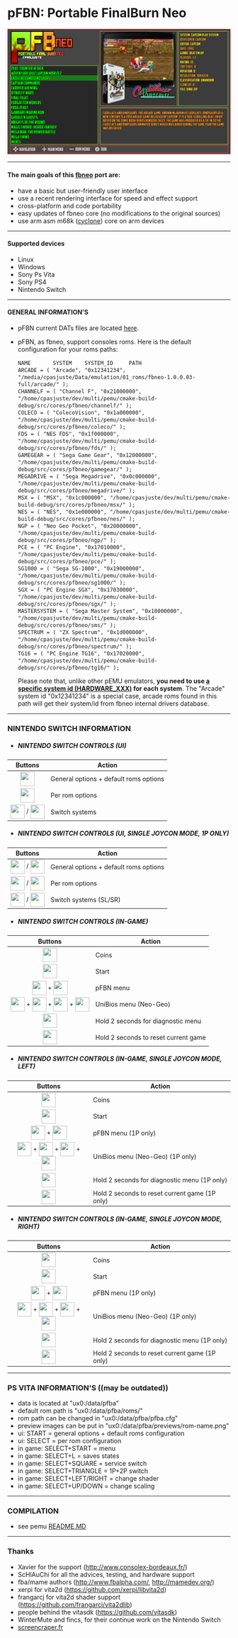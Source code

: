 pFBN: Portable FinalBurn Neo
===============================

![](https://github.com/Cpasjuste/pemu/raw/master/pfbneo/data/screenshot.png)

-----

#### The main goals of this [fbneo](https://github.com/finalburnneo/FBNeo) port are:

- have a basic but user-friendly user interface
- use a recent rendering interface for speed and effect support
- cross-platform and code portability
- easy updates of fbneo core (no modifications to the original sources)
- use arm asm m68k ([cyclone](https://github.com/notaz/cyclone68000)) core on arm devices

-----

#### Supported devices

- Linux
- Windows
- Sony Ps Vita
- Sony PS4
- Nintendo Switch

-----

#### GENERAL INFORMATION'S

- pFBN current DATs files are located [here](https://github.com/libretro/FBNeo/tree/e8694e1806d56061554b7a80f3601caeb085dedc/dats).

- pFBN, as fbneo, support consoles roms. Here is the default configuration for your roms paths:
    ```
    NAME       SYSTEM    SYSTEM_ID     PATH
    ARCADE = ( "Arcade", "0x12341234", "/media/cpasjuste/Data/emulation/01_roms/fbneo-1.0.0.03-full/arcade/" );
    CHANNELF = ( "Channel F", "0x21000000", "/home/cpasjuste/dev/multi/pemu/cmake-build-debug/src/cores/pfbneo/channelf/" );
    COLECO = ( "ColecoVision", "0x1a000000", "/home/cpasjuste/dev/multi/pemu/cmake-build-debug/src/cores/pfbneo/coleco/" );
    FDS = ( "NES FDS", "0x1f000000", "/home/cpasjuste/dev/multi/pemu/cmake-build-debug/src/cores/pfbneo/fds/" );
    GAMEGEAR = ( "Sega Game Gear", "0x12000000", "/home/cpasjuste/dev/multi/pemu/cmake-build-debug/src/cores/pfbneo/gamegear/" );
    MEGADRIVE = ( "Sega Megadrive", "0x0c000000", "/home/cpasjuste/dev/multi/pemu/cmake-build-debug/src/cores/pfbneo/megadrive/" );
    MSX = ( "MSX", "0x1c000000", "/home/cpasjuste/dev/multi/pemu/cmake-build-debug/src/cores/pfbneo/msx/" );
    NES = ( "NES", "0x1e000000", "/home/cpasjuste/dev/multi/pemu/cmake-build-debug/src/cores/pfbneo/nes/" );
    NGP = ( "Neo Geo Pocket", "0x20000000", "/home/cpasjuste/dev/multi/pemu/cmake-build-debug/src/cores/pfbneo/ngp/" );
    PCE = ( "PC Engine", "0x17010000", "/home/cpasjuste/dev/multi/pemu/cmake-build-debug/src/cores/pfbneo/pce/" );
    SG1000 = ( "Sega SG-1000", "0x19000000", "/home/cpasjuste/dev/multi/pemu/cmake-build-debug/src/cores/pfbneo/sg1000/" );
    SGX = ( "PC Engine SGX", "0x17030000", "/home/cpasjuste/dev/multi/pemu/cmake-build-debug/src/cores/pfbneo/sgx/" );
    MASTERSYSTEM = ( "Sega Master System", "0x18000000", "/home/cpasjuste/dev/multi/pemu/cmake-build-debug/src/cores/pfbneo/sms/" );
    SPECTRUM = ( "ZX Spectrum", "0x1d000000", "/home/cpasjuste/dev/multi/pemu/cmake-build-debug/src/cores/pfbneo/spectrum/" );
    TG16 = ( "PC Engine TG16", "0x17020000", "/home/cpasjuste/dev/multi/pemu/cmake-build-debug/src/cores/pfbneo/tg16/" );
    ```
  Please note that, unlike other pEMU emulators, **you need to use [a specific system id (HARDWARE_XXX)](https://github.com/finalburnneo/FBNeo/blob/36092078ac2ba48acf2105d2cad8310ab2236224/src/burn/burn.h#L494) for each system**.
The "Arcade" system id "0x12341234" is a special case, arcade roms found in this path will get their system/id from fbneo internal drivers database.
-----

### NINTENDO SWITCH INFORMATION

* ##### NINTENDO SWITCH CONTROLS (UI)
|                                                                                                   Buttons                                                                                                   | Action                                 |
|:-----------------------------------------------------------------------------------------------------------------------------------------------------------------------------------------------------------:|----------------------------------------|
|                                                     <img align="center" src="../data/switch/romfs/skins/default/buttons/6.png" width="32" height="32"/>                                                      | General options + default roms options |
|                                                     <img align="center" src="../data/switch/romfs/skins/default/buttons/4.png" width="32" height="32"/>                                                      | Per rom options                        |
| <img align="center" src="../data/switch/romfs/skins/default/buttons/104.png" width="32" height="32"/> / <img align="center" src="../data/switch/romfs/skins/default/buttons/105.png" width="32" height="32"/> | Switch systems                         |

* ##### NINTENDO SWITCH CONTROLS (UI, SINGLE JOYCON MODE, 1P ONLY)
|                                                                                                   Buttons                                                                                                   | Action                                 |
|:-----------------------------------------------------------------------------------------------------------------------------------------------------------------------------------------------------------:|----------------------------------------|
|   <img align="center" src="../data/switch/romfs/skins/default/buttons/7.png" width="32" height="32"/> / <img align="center" src="../data/switch/romfs/skins/default/buttons/8.png" width="32" height="32"/>   | General options + default roms options |
|   <img align="center" src="../data/switch/romfs/skins/default/buttons/6.png" width="32" height="32"/> / <img align="center" src="../data/switch/romfs/skins/default/buttons/4.png" width="32" height="32"/>   | Per rom options                        |
| <img align="center" src="../data/switch/romfs/skins/default/buttons/104.png" width="32" height="32"/> / <img align="center" src="../data/switch/romfs/skins/default/buttons/105.png" width="32" height="32"/> | Switch systems (SL/SR)                 |

* ##### NINTENDO SWITCH CONTROLS (IN-GAME)
|                                                                                                                                                                                                      Buttons                                                                                                                                                                                                      | Action                               |
|:-----------------------------------------------------------------------------------------------------------------------------------------------------------------------------------------------------------------------------------------------------------------------------------------------------------------------------------------------------------------------------------------------------------------:|--------------------------------------|
|                                                                                                                                                        <img align="center" src="../data/switch/romfs/skins/default/buttons/4.png" width="32" height="32"/>                                                                                                                                                         | Coins                                |
|                                                                                                                                                        <img align="center" src="../data/switch/romfs/skins/default/buttons/6.png" width="32" height="32"/>                                                                                                                                                         | Start                                |
|                                                                                                      <img align="center" src="../data/switch/romfs/skins/default/buttons/6.png" width="32" height="32"/> + <img align="center" src="../data/switch/romfs/skins/default/buttons/4.png" width="32" height="32"/>                                                                                                      | pFBN menu                            |
| <img align="center" src="../data/switch/romfs/skins/default/buttons/6.png" width="32" height="32"/> + <img align="center" src="../data/switch/romfs/skins/default/buttons/2.png" width="32" height="32"/> + <img align="center" src="../data/switch/romfs/skins/default/buttons/0.png" width="32" height="32"/> + <img align="center" src="../data/switch/romfs/skins/default/buttons/1.png" width="32" height="32"/> | UniBios menu (Neo-Geo)               |
|                                                                                                                                                        <img align="center" src="../data/switch/romfs/skins/default/buttons/6.png" width="32" height="32"/>                                                                                                                                                         | Hold 2 seconds for diagnostic menu   |
|                                                                                                                                                        <img align="center" src="../data/switch/romfs/skins/default/buttons/4.png" width="32" height="32"/>                                                                                                                                                         | Hold 2 seconds to reset current game |

* ##### NINTENDO SWITCH CONTROLS (IN-GAME, SINGLE JOYCON MODE, LEFT)
|                                                                                                                                                                                                       Buttons                                                                                                                                                                                                        | Action                                         |
|:--------------------------------------------------------------------------------------------------------------------------------------------------------------------------------------------------------------------------------------------------------------------------------------------------------------------------------------------------------------------------------------------------------------------:|------------------------------------------------|
|                                                                                                                                                          <img align="center" src="../data/switch/romfs/skins/default/buttons/4.png" width="32" height="32"/>                                                                                                                                                          | Coins                                          |
|                                                                                                                                                          <img align="center" src="../data/switch/romfs/skins/default/buttons/7.png" width="32" height="32"/>                                                                                                                                                          | Start                                          |
|                                                                                                       <img align="center" src="../data/switch/romfs/skins/default/buttons/7.png" width="32" height="32"/> + <img align="center" src="../data/switch/romfs/skins/default/buttons/4.png" width="32" height="32"/>                                                                                                        | pFBN menu (1P only)                            |
| <img align="center" src="../data/switch/romfs/skins/default/buttons/7.png" width="32" height="32"/> + <img align="center" src="../data/switch/romfs/skins/default/buttons/13.png" width="32" height="32"/> + <img align="center" src="../data/switch/romfs/skins/default/buttons/12.png" width="32" height="32"/> + <img align="center" src="../data/switch/romfs/skins/default/buttons/14.png" width="32" height="32"/> | UniBios menu (Neo-Geo) (1P only)               |
|                                                                                                                                                          <img align="center" src="../data/switch/romfs/skins/default/buttons/7.png" width="32" height="32"/>                                                                                                                                                          | Hold 2 seconds for diagnostic menu (1P only)   |
|                                                                                                                                                          <img align="center" src="../data/switch/romfs/skins/default/buttons/4.png" width="32" height="32"/>                                                                                                                                                          | Hold 2 seconds to reset current game (1P only) |

* ##### NINTENDO SWITCH CONTROLS (IN-GAME, SINGLE JOYCON MODE, RIGHT)
|                                                                                                                                                                                                      Buttons                                                                                                                                                                                                      | Action                                         |
|:-----------------------------------------------------------------------------------------------------------------------------------------------------------------------------------------------------------------------------------------------------------------------------------------------------------------------------------------------------------------------------------------------------------------:|------------------------------------------------|
|                                                                                                                                                        <img align="center" src="../data/switch/romfs/skins/default/buttons/6.png" width="32" height="32"/>                                                                                                                                                         | Coins                                          |
|                                                                                                                                                        <img align="center" src="../data/switch/romfs/skins/default/buttons/8.png" width="32" height="32"/>                                                                                                                                                         | Start                                          |
|                                                                                                      <img align="center" src="../data/switch/romfs/skins/default/buttons/8.png" width="32" height="32"/> + <img align="center" src="../data/switch/romfs/skins/default/buttons/6.png" width="32" height="32"/>                                                                                                      | pFBN menu (1P only)                            |
| <img align="center" src="../data/switch/romfs/skins/default/buttons/8.png" width="32" height="32"/> + <img align="center" src="../data/switch/romfs/skins/default/buttons/0.png" width="32" height="32"/> + <img align="center" src="../data/switch/romfs/skins/default/buttons/1.png" width="32" height="32"/> + <img align="center" src="../data/switch/romfs/skins/default/buttons/3.png" width="32" height="32"/> | UniBios menu (Neo-Geo) (1P only)               |
|                                                                                                                                                        <img align="center" src="../data/switch/romfs/skins/default/buttons/8.png" width="32" height="32"/>                                                                                                                                                         | Hold 2 seconds for diagnostic menu (1P only)   |
|                                                                                                                                                        <img align="center" src="../data/switch/romfs/skins/default/buttons/6.png" width="32" height="32"/>                                                                                                                                                         | Hold 2 seconds to reset current game (1P only) |
-----

### PS VITA INFORMATION'S ((may be outdated))

- data is located at "ux0:/data/pfba"
- default rom path is "ux0:/data/pfba/roms/"
- rom path can be changed in "ux0:/data/pfba/pfba.cfg"
- preview images can be put in "ux0:/data/pfba/previews/rom-name.png"
- ui: START = general options + default roms configuration
- ui: SELECT = per rom configuration
- in game: SELECT+START = menu
- in game: SELECT+L = saves states
- in game: SELECT+SQUARE = service switch
- in game: SELECT+TRIANGLE = 1P+2P switch
- in game: SELECT+LEFT/RIGHT = change shader
- in game: SELECT+UP/DOWN = change scaling

----

### COMPILATION

- see pemu [README.MD](https://github.com/Cpasjuste/pemu)

-----

### Thanks
- Xavier for the support (http://www.consolex-bordeaux.fr/)
- ScHlAuChi for all the advices, testing, and hardware support
- fba/mame authors (http://www.fbalpha.com/, http://mamedev.org/)
- xerpi for vita2d (https://github.com/xerpi/libvita2d)
- frangarcj for vita2d shader support (https://github.com/frangarcj/vita2dlib)
- people behind the vitasdk (https://github.com/vitasdk)
- WinterMute and fincs, for their continue work on the Nintendo Switch
- [screencraper.fr](https://www.screenscraper.fr/)
